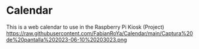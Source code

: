 # Calendar
This is a web calendar to use in the Raspberry Pi Kiosk (Project)
https://raw.githubusercontent.com/FabianRoYa/Calendar/main/Captura%20de%20pantalla%202023-06-10%20203023.png
